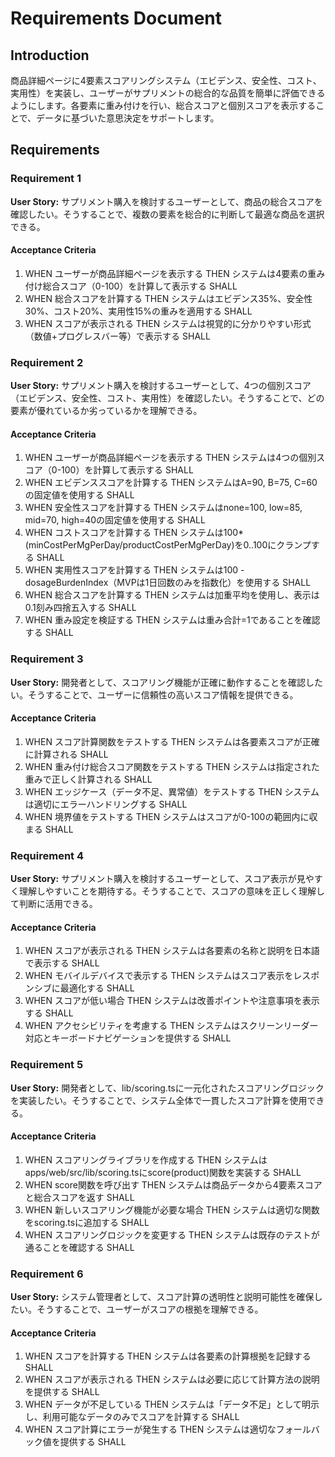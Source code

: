 # Requirements Document

## Introduction

商品詳細ページに4要素スコアリングシステム（エビデンス、安全性、コスト、実用性）を実装し、ユーザーがサプリメントの総合的な品質を簡単に評価できるようにします。各要素に重み付けを行い、総合スコアと個別スコアを表示することで、データに基づいた意思決定をサポートします。

## Requirements

### Requirement 1

**User Story:** サプリメント購入を検討するユーザーとして、商品の総合スコアを確認したい。そうすることで、複数の要素を総合的に判断して最適な商品を選択できる。

#### Acceptance Criteria

1. WHEN ユーザーが商品詳細ページを表示する THEN システムは4要素の重み付け総合スコア（0-100）を計算して表示する SHALL
2. WHEN 総合スコアを計算する THEN システムはエビデンス35%、安全性30%、コスト20%、実用性15%の重みを適用する SHALL
3. WHEN スコアが表示される THEN システムは視覚的に分かりやすい形式（数値+プログレスバー等）で表示する SHALL

### Requirement 2

**User Story:** サプリメント購入を検討するユーザーとして、4つの個別スコア（エビデンス、安全性、コスト、実用性）を確認したい。そうすることで、どの要素が優れているか劣っているかを理解できる。

#### Acceptance Criteria

1. WHEN ユーザーが商品詳細ページを表示する THEN システムは4つの個別スコア（0-100）を計算して表示する SHALL
2. WHEN エビデンススコアを計算する THEN システムはA=90, B=75, C=60の固定値を使用する SHALL
3. WHEN 安全性スコアを計算する THEN システムはnone=100, low=85, mid=70, high=40の固定値を使用する SHALL
4. WHEN コストスコアを計算する THEN システムは100*(minCostPerMgPerDay/productCostPerMgPerDay)を0..100にクランプする SHALL
5. WHEN 実用性スコアを計算する THEN システムは100 - dosageBurdenIndex（MVPは1日回数のみを指数化）を使用する SHALL
6. WHEN 総合スコアを計算する THEN システムは加重平均を使用し、表示は0.1刻み四捨五入する SHALL
7. WHEN 重み設定を検証する THEN システムは重み合計=1であることを確認する SHALL

### Requirement 3

**User Story:** 開発者として、スコアリング機能が正確に動作することを確認したい。そうすることで、ユーザーに信頼性の高いスコア情報を提供できる。

#### Acceptance Criteria

1. WHEN スコア計算関数をテストする THEN システムは各要素スコアが正確に計算される SHALL
2. WHEN 重み付け総合スコア関数をテストする THEN システムは指定された重みで正しく計算される SHALL
3. WHEN エッジケース（データ不足、異常値）をテストする THEN システムは適切にエラーハンドリングする SHALL
4. WHEN 境界値をテストする THEN システムはスコアが0-100の範囲内に収まる SHALL

### Requirement 4

**User Story:** サプリメント購入を検討するユーザーとして、スコア表示が見やすく理解しやすいことを期待する。そうすることで、スコアの意味を正しく理解して判断に活用できる。

#### Acceptance Criteria

1. WHEN スコアが表示される THEN システムは各要素の名称と説明を日本語で表示する SHALL
2. WHEN モバイルデバイスで表示する THEN システムはスコア表示をレスポンシブに最適化する SHALL
3. WHEN スコアが低い場合 THEN システムは改善ポイントや注意事項を表示する SHALL
4. WHEN アクセシビリティを考慮する THEN システムはスクリーンリーダー対応とキーボードナビゲーションを提供する SHALL

### Requirement 5

**User Story:** 開発者として、lib/scoring.tsに一元化されたスコアリングロジックを実装したい。そうすることで、システム全体で一貫したスコア計算を使用できる。

#### Acceptance Criteria

1. WHEN スコアリングライブラリを作成する THEN システムはapps/web/src/lib/scoring.tsにscore(product)関数を実装する SHALL
2. WHEN score関数を呼び出す THEN システムは商品データから4要素スコアと総合スコアを返す SHALL
3. WHEN 新しいスコアリング機能が必要な場合 THEN システムは適切な関数をscoring.tsに追加する SHALL
4. WHEN スコアリングロジックを変更する THEN システムは既存のテストが通ることを確認する SHALL

### Requirement 6

**User Story:** システム管理者として、スコア計算の透明性と説明可能性を確保したい。そうすることで、ユーザーがスコアの根拠を理解できる。

#### Acceptance Criteria

1. WHEN スコアを計算する THEN システムは各要素の計算根拠を記録する SHALL
2. WHEN スコアが表示される THEN システムは必要に応じて計算方法の説明を提供する SHALL
3. WHEN データが不足している THEN システムは「データ不足」として明示し、利用可能なデータのみでスコアを計算する SHALL
4. WHEN スコア計算にエラーが発生する THEN システムは適切なフォールバック値を提供する SHALL